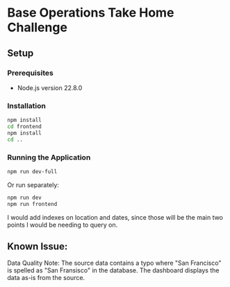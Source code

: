 # Base Operations Take Home Challenge

## Setup

### Prerequisites
- Node.js version 22.8.0

### Installation
```bash
npm install
cd frontend
npm install
cd ..
```

### Running the Application
```bash
npm run dev-full
```

Or run separately:
```bash
npm run dev
npm run frontend
```

I would add indexes on location and dates, since those will be the main two points I would be needing to query on.

## Known Issue:
Data Quality Note: The source data contains a typo where "San Francisco" is spelled as "San Fransisco" in the database. The dashboard displays the data as-is from the source.